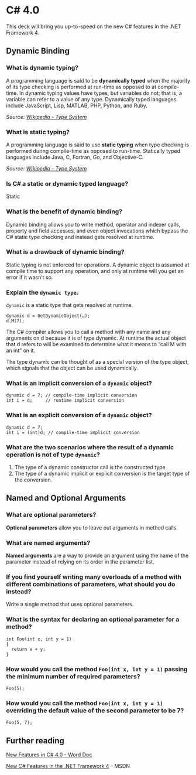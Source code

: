 C# 4.0
======

This deck will bring you up-to-speed on the new C# features in the .NET Framework 4.

## Dynamic Binding

### What is dynamic typing?

A programming language is said to be **dynamically typed** when the majority of its type checking is performed at run-time as opposed to at compile-time. In dynamic typing values have types, but variables do not; that is, a variable can refer to a value of any type. Dynamically typed languages include JavaScript, Lisp, MATLAB, PHP, Python, and Ruby.

*Source: [Wikipedia - Type System](http://en.wikipedia.org/wiki/Type_system#Dynamic_typing)*

### What is static typing?

A programming language is said to use **static typing** when type checking is performed during compile-time as opposed to run-time. Statically typed languages include Java, C, Fortran, Go, and Objective-C.

*Source: [Wikipedia - Type System](http://en.wikipedia.org/wiki/Type_system#Static_typing)*

### Is C# a static or dynamic typed language?

Static

### What is the benefit of dynamic binding?

Dynamic binding allows you to write method, operator and indexer calls, property and field accesses, and even object invocations which bypass the C# static type checking and instead gets resolved at runtime.

### What is a drawback of dynamic binding?

Static typing is not enforced for operations.  A dynamic object is assumed at compile time to support any operation, and only at runtime will you get an error if it wasn’t so. 

### Explain the `dynamic type`.

`dynamic` is a static type that gets resolved at runtime.  

    dynamic d = GetDynamicObject(…);
    d.M(7);

The C# compiler allows you to call a method with any name and any arguments on d because it is of type dynamic. At runtime the actual object that d refers to will be examined to determine what it means to “call M with an int” on it.  

The type dynamic can be thought of as a special version of the type object, which signals that the object can be used dynamically. 

### What is an implicit conversion of a `dynamic` object?

    dynamic d = 7; // compile-time implicit conversion
    int i = d;     // runtime implicit conversion

### What is an explicit conversion of a `dynamic` object?

    dynamic d = 7;
    int i = (int)d; // compile-time implicit conversion

### What are the two scenarios where the result of a dynamic operation is not of type `dynamic`?

1. The type of a dynamic constructor call is the constructed type
2. The type of a dynamic implicit or explicit conversion is the target type of the conversion.

## Named and Optional Arguments

### What are optional parameters?

**Optional parameters** allow you to leave out arguments in method calls.

### What are named arguments?

**Named arguments** are a way to provide an argument using the name of the parameter instead of relying on its order in the parameter list.

### If you find yourself writing many overloads of a method with different combinations of parameters, what should you do instead?

Write a single method that uses optional parameters.

### What is the syntax for declaring an optional parameter for a method?

    int Foo(int x, int y = 1)
    {
      return x + y;
    }

### How would you call the method `Foo(int x, int y = 1)` passing the minimum number of required parameters?

    Foo(5);

### How would you call the method `Foo(int x, int y = 1)` overriding the default value of the second parameter to be 7?

    Foo(5, 7);

## Further reading

[New Features in C# 4.0 - Word Doc](http://code.msdn.microsoft.com/Visual-Studio-2010-Samples-31b491f3/file/46874/1/New%20features%20in%20CSharp%204.0.doc)

[New C# Features in the .NET Framework 4](http://msdn.microsoft.com/en-us/magazine/ff796223.aspx) - MSDN

